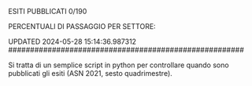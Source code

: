 ESITI PUBBLICATI 0/190 

PERCENTUALI DI PASSAGGIO PER SETTORE:

UPDATED 2024-05-28 15:14:36.987312
###################################################### 

Si tratta di un semplice script in python per controllare quando sono pubblicati gli esiti (ASN 2021, sesto quadrimestre).


